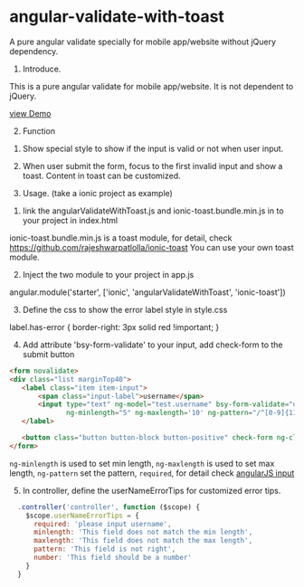 # angular-validate-with-toast
A pure angular validate specially for mobile app/website without jQuery dependency. 


1. Introduce.

This is a pure angular validate for mobile app/website. It is not dependent to jQuery.

[view Demo]()

2. Function

1) Show special style to show if the input is valid or not when user input.

2) When user submit the form, focus to the first invalid input and show a toast.
    Content in toast can be customized.

3. Usage. (take a ionic project as example)

1) link the angularValidateWithToast.js and ionic-toast.bundle.min.js in to your project in index.html

    <script src="js/angularValidateWithToast.js"></script>
    <script src="js/ionic-toast.bundle.min.js"></script>

ionic-toast.bundle.min.js is a toast module, for detail, check https://github.com/rajeshwarpatlolla/ionic-toast
You can use your own toast module.

2) Inject the two module to your project in app.js

angular.module('starter', ['ionic', 'angularValidateWithToast', 'ionic-toast'])

3) Define the css to show the error label style in style.css

label.has-error {
  border-right: 3px solid red !important;
}

4) Add attribute 'bsy-form-validate' to your input, add check-form to the submit button
```html
<form novalidate>
<div class="list marginTop40">
   <label class="item item-input">
       <span class="input-label">username</span>
       <input type="text" ng-model="test.username" bsy-form-validate="userNameErrorTips"
              ng-minlength="5" ng-maxlength='10' ng-pattern="/^[0-9]{11}$/" required>
   </label>

   <button class="button button-block button-positive" check-form ng-click="">login</button>
</form>
```

`ng-minlength` is used to set min length, `ng-maxlength` is used to set max length,
`ng-pattern` set the pattern, `required`, for detail check [angularJS input](https://docs.angularjs.org/api/ng/directive/input/)

5) In controller, define the userNameErrorTips for customized error tips.

```javascript
  .controller('controller', function ($scope) {
    $scope.userNameErrorTips = {
      required: 'please input username',
      minlength: 'This field does not match the min length',
      maxlength: 'This field does not match the max length',
      pattern: 'This field is not right',
      number: 'This field should be a number'
    }
  }
```

